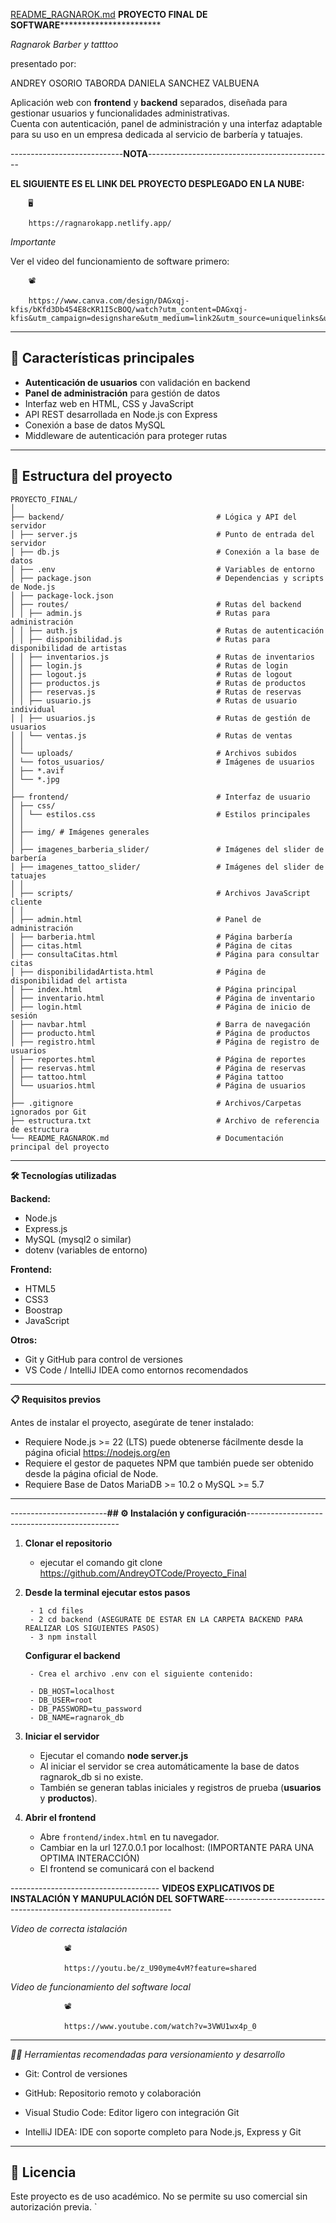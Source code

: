 [README_RAGNAROK.md](https://github.com/user-attachments/files/22069184/README_RAGNAROK.md)
**************PROYECTO FINAL DE SOFTWARE*************************************

*Ragnarok Barber y tatttoo*

presentado por:

ANDREY OSORIO TABORDA 
DANIELA SANCHEZ VALBUENA

Aplicación web con **frontend** y **backend** separados, diseñada para gestionar usuarios y funcionalidades administrativas.  
Cuenta con autenticación, panel de administración y una interfaz adaptable para su uso en un empresa dedicada al servicio de barbería y tatuajes.

----------------------------**NOTA**----------------------------------------------


**EL SIGUIENTE ES EL LINK DEL PROYECTO DESPLEGADO EN LA NUBE:**

        🖥️  
       
        https://ragnarokapp.netlify.app/   

*Importante*

Ver el video del funcionamiento de software primero:

        📽️  
        
        https://www.canva.com/design/DAGxqj-kfis/bKfd3Db454E8cKR1I5cBOQ/watch?utm_content=DAGxqj-kfis&utm_campaign=designshare&utm_medium=link2&utm_source=uniquelinks&utlId=h463cf583f0



---------------------------------------------------------------------

## 🚀 Características principales

- **Autenticación de usuarios** con validación en backend
- **Panel de administración** para gestión de datos
- Interfaz web en HTML, CSS y JavaScript
- API REST desarrollada en Node.js con Express
- Conexión a base de datos MySQL
- Middleware de autenticación para proteger rutas


-----------------------------------------------------------------------
## 📂 Estructura del proyecto

```
PROYECTO_FINAL/
│
├── backend/                                  # Lógica y API del servidor
│ ├── server.js                               # Punto de entrada del servidor
│ ├── db.js                                   # Conexión a la base de datos
│ ├── .env                                    # Variables de entorno
│ ├── package.json                            # Dependencias y scripts de Node.js
│ ├── package-lock.json
│ ├── routes/                                 # Rutas del backend
│ │ ├── admin.js                              # Rutas para administración
│ │ ├── auth.js                               # Rutas de autenticación
│ │ ├── disponibilidad.js                     # Rutas para disponibilidad de artistas
│ │ ├── inventarios.js                        # Rutas de inventarios
│ │ ├── login.js                              # Rutas de login
│ │ ├── logout.js                             # Rutas de logout
│ │ ├── productos.js                          # Rutas de productos
│ │ ├── reservas.js                           # Rutas de reservas
│ │ ├── usuario.js                            # Rutas de usuario individual
│ │ ├── usuarios.js                           # Rutas de gestión de usuarios
│ │ └── ventas.js                             # Rutas de ventas
│ │
│ └── uploads/                                # Archivos subidos
│ └── fotos_usuarios/                         # Imágenes de usuarios
│ ├── *.avif
│ └── *.jpg
│
├── frontend/                                 # Interfaz de usuario
│ ├── css/
│ │ └── estilos.css                           # Estilos principales
│ │
│ ├── img/ # Imágenes generales
│ │
│ ├── imagenes_barberia_slider/               # Imágenes del slider de barbería
│ ├── imagenes_tattoo_slider/                 # Imágenes del slider de tatuajes
│ │
│ ├── scripts/                                # Archivos JavaScript cliente
│ │
│ ├── admin.html                              # Panel de administración
│ ├── barberia.html                           # Página barbería
│ ├── citas.html                              # Página de citas
│ ├── consultaCitas.html                      # Página para consultar citas
│ ├── disponibilidadArtista.html              # Página de disponibilidad del artista
│ ├── index.html                              # Página principal
│ ├── inventario.html                         # Página de inventario
│ ├── login.html                              # Página de inicio de sesión
│ ├── navbar.html                             # Barra de navegación
│ ├── producto.html                           # Página de productos
│ ├── registro.html                           # Página de registro de usuarios
│ ├── reportes.html                           # Página de reportes
│ ├── reservas.html                           # Página de reservas
│ ├── tattoo.html                             # Página tattoo
│ └── usuarios.html                           # Página de usuarios
│
├── .gitignore                                # Archivos/Carpetas ignorados por Git
├── estructura.txt                            # Archivo de referencia de estructura
└── README_RAGNAROK.md                        # Documentación principal del proyecto
```
----------------------------------------------------------------------------------------------------------------


**🛠 Tecnologías utilizadas**

**Backend:**
- Node.js
- Express.js
- MySQL (mysql2 o similar)
- dotenv (variables de entorno)

**Frontend:**
- HTML5
- CSS3
- Boostrap
- JavaScript

**Otros:**
- Git y GitHub para control de versiones
- VS Code / IntelliJ IDEA como entornos recomendados
--------------------------------------------------------------------------------------------------------------------


**📋 Requisitos previos**

Antes de instalar el proyecto, asegúrate de tener instalado:

- Requiere Node.js >= 22 (LTS) puede obtenerse fácilmente desde la página oficial https://nodejs.org/en
- Requiere el gestor de paquetes NPM que también puede ser obtenido desde la página oficial de Node.
- Requiere Base de Datos MariaDB >= 10.2 o MySQL >= 5.7

---------------------------------------------------------------------------------------------------------------------

------------------------**## ⚙️ Instalación y configuración**----------------------------------------------

1. **Clonar el repositorio**

   - ejecutar el comando git clone <https://github.com/AndreyOTCode/Proyecto_Final>
 

2. **Desde la terminal ejecutar estos pasos**
 
        - 1 cd files
        - 2 cd backend (ASEGURATE DE ESTAR EN LA CARPETA BACKEND PARA REALIZAR LOS SIGUIENTES PASOS)
        - 3 npm install

    **Configurar el backend**

        - Crea el archivo .env con el siguiente contenido:

        - DB_HOST=localhost
        - DB_USER=root
        - DB_PASSWORD=tu_password
        - DB_NAME=ragnarok_db

        
    

3. **Iniciar el servidor**
    -  Ejecutar el comando **node server.js**
    -  Al iniciar el servidor se crea automáticamente la base de datos ragnarok_db si no existe.
    -  También se generan tablas iniciales y registros de prueba (**usuarios** y **productos**).


4. **Abrir el frontend**
    - Abre `frontend/index.html` en tu navegador.
    - Cambiar en la url 127.0.0.1  por localhost: (IMPORTANTE PARA UNA OPTIMA INTERACCIÓN)
    - El frontend se comunicará con el backend

------------------------------------- **VIDEOS EXPLICATIVOS DE INSTALACIÓN Y MANUPULACIÓN DEL SOFTWARE**-----------------------------------------------------------------

 *Video de correcta istalación*

                📽️   
                
                https://youtu.be/z_U90yme4vM?feature=shared


 *Video de funcionamiento del software local*

                📽️  
                
                https://www.youtube.com/watch?v=3VWU1wx4p_0 
                
 ---------------------------------------------------------------------------------------------------------------------------------------



*🧑‍💻 Herramientas recomendadas para versionamiento y desarrollo*

  - Git: Control de versiones

 - GitHub: Repositorio remoto y colaboración

 - Visual Studio Code: Editor ligero con integración Git

- IntelliJ IDEA: IDE con soporte completo para Node.js, Express y Git

---------------------
## 📄 Licencia
Este proyecto es de uso académico. No se permite su uso comercial sin autorización previa.
`
